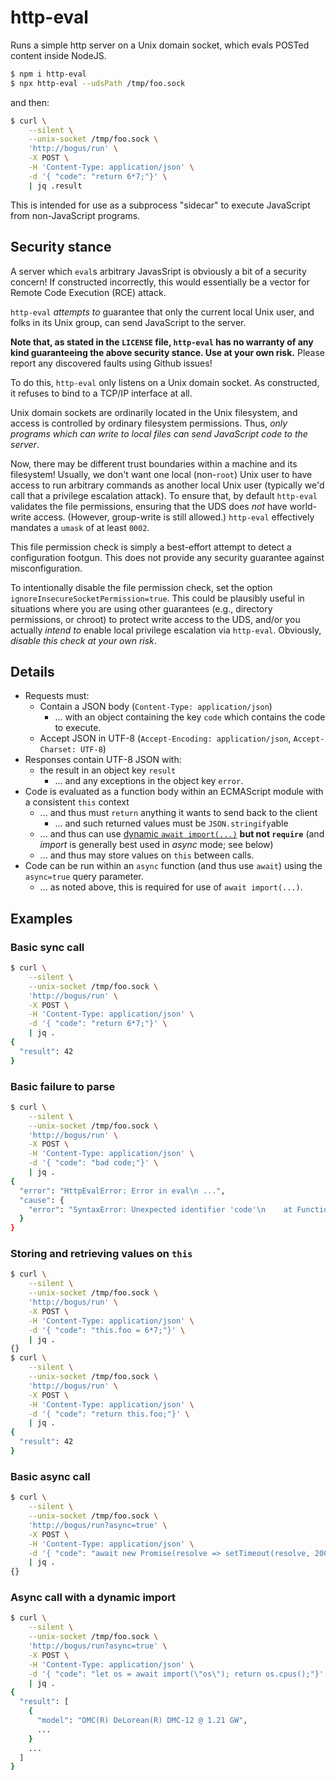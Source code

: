 # http-eval

Runs a simple http server on a Unix domain socket, which evals POSTed content
inside NodeJS.

```bash
$ npm i http-eval
$ npx http-eval --udsPath /tmp/foo.sock
```

and then:

```bash
$ curl \
	--silent \
	--unix-socket /tmp/foo.sock \
	'http://bogus/run' \
	-X POST \
	-H 'Content-Type: application/json' \
	-d '{ "code": "return 6*7;"}' \
	| jq .result
```

This is intended for use as a subprocess "sidecar" to execute JavaScript from
non-JavaScript programs.

## Security stance

A server which `eval`s arbitrary JavasSript is obviously a bit of a security
concern! If constructed incorrectly, this would essentially be a vector for
Remote Code Execution (RCE) attack.

`http-eval` _attempts to_ guarantee that only the current local Unix user, and
folks in its Unix group, can send JavaScript to the server.

**Note that, as stated in the `LICENSE` file, `http-eval` has no warranty of any
kind guaranteeing the above security stance. Use at your own risk.** Please
report any discovered faults using Github issues!

To do this, `http-eval` only listens on a Unix domain socket. As constructed, it
refuses to bind to a TCP/IP interface at all.

Unix domain sockets are ordinarily located in the Unix filesystem, and access is
controlled by ordinary filesystem permissions. Thus, _only programs which can
write to local files can send JavaScript code to the server_.

Now, there may be different trust boundaries within a machine and its
filesystem! Usually, we don't want one local (non-`root`) Unix user to have
access to run arbitrary commands as another local Unix user (typically we'd call
that a privilege escalation attack). To ensure that, by default `http-eval`
validates the file permissions, ensuring that the UDS does _not_ have
world-write access. (However, group-write is still allowed.) `http-eval`
effectively mandates a `umask` of at least `0002`.

This file permission check is simply a best-effort attempt to detect a
configuration footgun. This does not provide any security guarantee against
misconfiguration.

To intentionally disable the file permission check, set the option
`ignoreInsecureSocketPermission=true`. This could be plausibly useful in
situations where you are using other guarantees (e.g., directory permissions, or
chroot) to protect write access to the UDS, and/or you actually _intend to_
enable local privilege escalation via `http-eval`. Obviously, _disable this
check at your own risk_.

## Details

- Requests must:
  - Contain a JSON body (`Content-Type: application/json`)
    - ... with an object containing the key `code` which contains the code to
      execute.
  - Accept JSON in UTF-8 (`Accept-Encoding: application/json`,
    `Accept-Charset: UTF-8`)
- Responses contain UTF-8 JSON with:
  - the result in an object key `result`
    - ... and any exceptions in the object key `error`.
- Code is evaluated as a function body within an ECMAScript module with a
  consistent `this` context
  - ... and thus must `return` anything it wants to send back to the client
    - ... and such returned values must be `JSON.stringify`able
  - ... and thus can use
    [dynamic `await import(...)`](https://developer.mozilla.org/en-US/docs/Web/JavaScript/Reference/Operators/import)
    **but not `require`** (and _import_ is generally best used in _async_ mode;
    see below)
  - ... and thus may store values on `this` between calls.
- Code can be run within an `async` function (and thus use `await`) using the
  `async=true` query parameter.
  - ... as noted above, this is required for use of `await import(...)`.

## Examples

### Basic sync call

```bash
$ curl \
	--silent \
	--unix-socket /tmp/foo.sock \
	'http://bogus/run' \
	-X POST \
	-H 'Content-Type: application/json' \
	-d '{ "code": "return 6*7;"}' \
	| jq .
{
  "result": 42
}
```

### Basic failure to parse

```bash
$ curl \
	--silent \
	--unix-socket /tmp/foo.sock \
	'http://bogus/run' \
	-X POST \
	-H 'Content-Type: application/json' \
	-d '{ "code": "bad code;"}' \
	| jq .
{
  "error": "HttpEvalError: Error in eval\n ...",
  "cause": {
    "error": "SyntaxError: Unexpected identifier 'code'\n    at Function (<anonymous>)\n    at ..."
  }
}
```

### Storing and retrieving values on `this`

```bash
$ curl \
	--silent \
	--unix-socket /tmp/foo.sock \
	'http://bogus/run' \
	-X POST \
	-H 'Content-Type: application/json' \
	-d '{ "code": "this.foo = 6*7;"}' \
	| jq .
{}
$ curl \
	--silent \
	--unix-socket /tmp/foo.sock \
	'http://bogus/run' \
	-X POST \
	-H 'Content-Type: application/json' \
	-d '{ "code": "return this.foo;"}' \
	| jq .
{
  "result": 42
}
```

### Basic async call

```bash
$ curl \
	--silent \
	--unix-socket /tmp/foo.sock \
	'http://bogus/run?async=true' \
	-X POST \
	-H 'Content-Type: application/json' \
	-d '{ "code": "await new Promise(resolve => setTimeout(resolve, 2000));"}' \
	| jq .
{}
```

### Async call with a dynamic import

```bash
$ curl \
	--silent \
	--unix-socket /tmp/foo.sock \
	'http://bogus/run?async=true' \
	-X POST \
	-H 'Content-Type: application/json' \
	-d '{ "code": "let os = await import(\"os\"); return os.cpus();"}' \
	| jq .
{
  "result": [
    {
      "model": "DMC(R) DeLorean(R) DMC-12 @ 1.21 GW",
	  ...
    }
    ...
  ]
}
```
